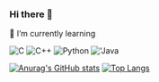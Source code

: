 ### Hi there 👋
🌱 I’m currently learning


<img alt="C" src = "https://img.shields.io/badge/C-A8B9CC.svg?&style=for-the-badge&logo=#A8B9CC&logoColor=white"/>
<img alt="C++" src = "https://img.shields.io/badge/C++-00599C.svg?&style=for-the-badge&logo=C%2B%2B&logoColor=white"/>
<img alt="Python" src = "https://img.shields.io/badge/Python-3776AB.svg?&style=for-the-badge&logo=Python&logoColor=white"/>
<img alt="'Java" src = "https://img.shields.io/badge/Java-007396.svg?&style=for-the-badge&logo=Java&logoColor=white"/>

<!--
**CocoPig1028/CocoPig1028** is a ✨ _special_ ✨ repository because its `README.md` (this file) appears on your GitHub profile.

Here are some ideas to get you started:

- 🔭 I’m currently working on ...
- 🌱 I’m currently learning ...
- 👯 I’m looking to collaborate on ...
- 🤔 I’m looking for help with ...
- 💬 Ask me about ...
- 📫 How to reach me: ...
- 😄 Pronouns: ...
- ⚡ Fun fact: ...
-->

[![Anurag's GitHub stats](https://github-readme-stats.vercel.app/api?username=CocoPig1028)](https://github.com/CocoPig/github-readme-stats)
[![Top Langs](https://github-readme-stats.vercel.app/api/top-langs/?username=CocoPig1028&layout=compact)](https://github.com/CocoPig1028/github-readme-stats)
